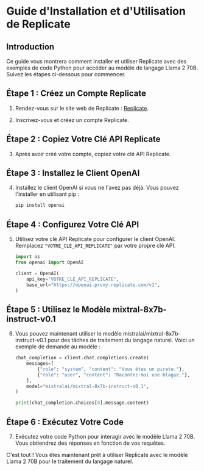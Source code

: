 

# Guide d'Installation et d'Utilisation de Replicate

## Introduction

Ce guide vous montrera comment installer et utiliser Replicate avec des exemples de code Python pour accéder au modèle de langage Llama 2 70B. Suivez les étapes ci-dessous pour commencer.

## Étape 1 : Créez un Compte Replicate

1. Rendez-vous sur le site web de Replicate : [Replicate](https://lifeboat.replicate.dev/).

2. Inscrivez-vous et créez un compte Replicate.

## Étape 2 : Copiez Votre Clé API Replicate

3. Après avoir créé votre compte, copiez votre clé API Replicate.

## Étape 3 : Installez le Client OpenAI

4. Installez le client OpenAI si vous ne l'avez pas déjà. Vous pouvez l'installer en utilisant pip :

   ```python
   pip install openai
   ```

## Étape 4 : Configurez Votre Clé API

5. Utilisez votre clé API Replicate pour configurer le client OpenAI. Remplacez `"VOTRE_CLÉ_API_REPLICATE"` par votre propre clé API.

   ```python
   import os
   from openai import OpenAI

   client = OpenAI(
       api_key="VOTRE_CLÉ_API_REPLICATE",
       base_url="https://openai-proxy.replicate.com/v1",
   )
   ```

## Étape 5 : Utilisez le Modèle mixtral-8x7b-instruct-v0.1

6. Vous pouvez maintenant utiliser le modèle mistralai/mixtral-8x7b-instruct-v0.1 pour des tâches de traitement du langage naturel. Voici un exemple de demande au modèle :

   ```python
   chat_completion = client.chat.completions.create(
       messages=[
           {"role": "system", "content": "Vous êtes un pirate."},
           {"role": "user", "content": "Racontez-moi une blague."},
       ],
       model="mistralai/mixtral-8x7b-instruct-v0.1",
   )

   print(chat_completion.choices[0].message.content)
   ```

## Étape 6 : Exécutez Votre Code

7. Exécutez votre code Python pour interagir avec le modèle Llama 2 70B. Vous obtiendrez des réponses en fonction de vos requêtes.

C'est tout ! Vous êtes maintenant prêt à utiliser Replicate avec le modèle Llama 2 70B pour le traitement du langage naturel.

